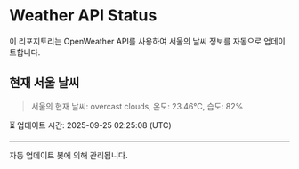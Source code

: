 
# Weather API Status

이 리포지토리는 OpenWeather API를 사용하여 서울의 날씨 정보를 자동으로 업데이트합니다.

## 현재 서울 날씨
> 서울의 현재 날씨: overcast clouds, 온도: 23.46°C, 습도: 82%

⏳ 업데이트 시간: 2025-09-25 02:25:08 (UTC)

---
자동 업데이트 봇에 의해 관리됩니다.
